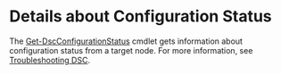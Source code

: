 # Details about Configuration Status

The [Get-DscConfigurationStatus](https://technet.microsoft.com/library/mt517868.aspx) cmdlet gets information about configuration status from a target node. 
For more information, see [Troubleshooting DSC](https://msdn.microsoft.com/powershell/dsc/troubleshooting).